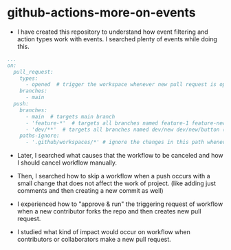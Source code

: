 # github-actions-more-on-events

- I have created this repository to understand how event filtering and action types work with events. I searched plenty of events while doing this.

```yaml
...
on:
  pull_request:
    types:
      - opened  # trigger the workspace whenever new pull request is opened on the branches declared below.
    branches:
      - main
  push:
    branches:
      - main  # targets main branch
      - 'feature-*'  # targets all branches named feature-1 feature-new (except / character)
      - 'dev/**'  # targets all branches named dev/new dev/new/button (includes / character)
    paths-ignore:
      - '.github/workspaces/*' # ignore the changes in this path whenever pushing occurs on branches declared above. (don't trigger the workflow due to changes in this path)
```
- Later, I searched what causes that the workflow to be canceled and how I should cancel workflow manually.
- Then, I searched how to skip a workflow when a push occurs with a small change that does not affect the work of project. 
(like adding just comments and then creating a new commit as well)

- I experienced how to "approve & run" the triggering request of workflow when a new contributor forks the repo and then creates new pull request.
- I studied what kind of impact would occur on workflow when contributors or collaborators make a new pull request.
